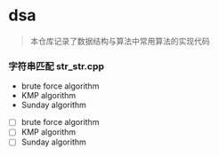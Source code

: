 # dsa

> 本仓库记录了数据结构与算法中常用算法的实现代码  

### 字符串匹配 str_str.cpp

  - brute force algorithm   
  - KMP algorithm 
  - Sunday algorithm 
  
- [ ] brute force algorithm
- [ ] KMP algorithm
- [ ] Sunday algorithm 
